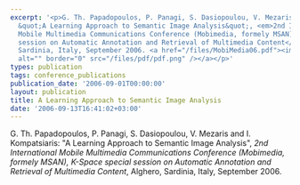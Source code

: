 ```yaml
---
excerpt: '<p>G. Th. Papadopoulos, P. Panagi, S. Dasiopoulou, V. Mezaris and I. Kompatsiaris:
  &quot;A Learning Approach to Semantic Image Analysis&quot;, <em>2nd International
  Mobile Multimedia Communications Conference (Mobimedia, formely MSAN), K-Space special
  session on Automatic Annotation and Retrieval of Multimedia Content</em>, Alghero,
  Sardinia, Italy, September 2006. <a href="/files/MobiMedia06.pdf"><img align="top"
  alt="" border="0" src="/files/pdf/pdf.png" /></a></p>'
types: publication
tags: conference_publications
publication_date: '2006-09-01T00:00:00'
layout: publication
title: A Learning Approach to Semantic Image Analysis
date: '2006-09-13T16:41:02+03:00'
---
```

<p>G. Th. Papadopoulos, P. Panagi, S. Dasiopoulou, V. Mezaris and I. Kompatsiaris: &quot;A Learning Approach to Semantic Image Analysis&quot;, <em>2nd International Mobile Multimedia Communications Conference (Mobimedia, formely MSAN), K-Space special session on Automatic Annotation and Retrieval of Multimedia Content</em>, Alghero, Sardinia, Italy, September 2006. <a href="/files/MobiMedia06.pdf"><img align="top" alt="" border="0" src="/files/pdf/pdf.png" /></a></p>
